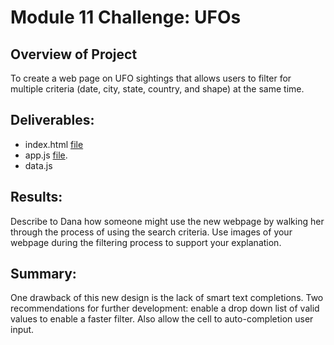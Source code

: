 # Module 11 Challenge: UFOs

## Overview of Project

To create a web page on UFO sightings that allows users to filter for multiple criteria (date, city, state, country, and shape) at the same time. 

## Deliverables:

- index.html [file](index.html)
- app.js [file](Static).
- data.js 

## Results: 

Describe to Dana how someone might use the new webpage by walking her through the process of using the search criteria. Use images of your webpage during the filtering process to support your explanation.

## Summary: 

One drawback of this new design is the lack of smart text completions. Two recommendations for further development:  enable a drop down list of valid values to enable a faster filter. Also allow the cell to auto-completion user input.
